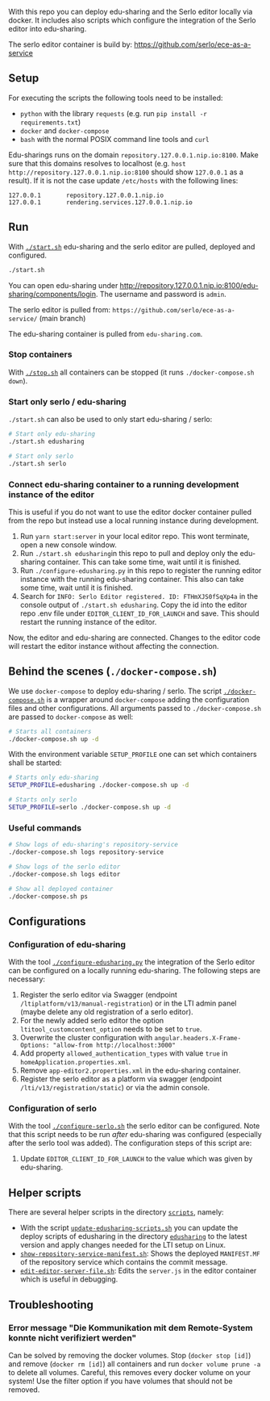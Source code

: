 With this repo you can deploy edu-sharing and the Serlo editor locally via
docker. It includes also scripts which configure the integration of the Serlo
editor into edu-sharing.

The serlo editor container is build by:
https://github.com/serlo/ece-as-a-service

## Setup

For executing the scripts the following tools need to be installed:

- `python` with the library `requests` (e.g. run
  `pip install -r requirements.txt`)
- `docker` and `docker-compose`
- `bash` with the normal POSIX command line tools and `curl`

Edu-sharings runs on the domain `repository.127.0.0.1.nip.io:8100`. Make sure
that this domains resolves to localhost (e.g.
`host http://repository.127.0.0.1.nip.io:8100` should show `127.0.0.1` as a
result). If it is not the case update `/etc/hosts` with the following lines:

```
127.0.0.1       repository.127.0.0.1.nip.io
127.0.0.1       rendering.services.127.0.0.1.nip.io
```

## Run

With [`./start.sh`](./start.sh) edu-sharing and the serlo editor are pulled,
deployed and configured.

```bash
./start.sh
```

You can open edu-sharing under
http://repository.127.0.0.1.nip.io:8100/edu-sharing/components/login. The
username and password is `admin`.

The serlo editor is pulled from: `https://github.com/serlo/ece-as-a-service/`
(main branch)

The edu-sharing container is pulled from `edu-sharing.com`.

### Stop containers

With [`./stop.sh`](./stop.sh) all containers can be stopped (it runs
`./docker-compose.sh down`).

### Start only serlo / edu-sharing

`./start.sh` can also be used to only start edu-sharing / serlo:

```bash
# Start only edu-sharing
./start.sh edusharing

# Start only serlo
./start.sh serlo
```

### Connect edu-sharing container to a running development instance of the editor

This is useful if you do not want to use the editor docker container pulled from
the repo but instead use a local running instance during development.

1. Run `yarn start:server` in your local editor repo. This wont terminate, open
   a new console window.
2. Run `./start.sh edusharing`in this repo to pull and deploy only the
   edu-sharing container. This can take some time, wait until it is finished.
3. Run `./configure-edusharing.py` in this repo to register the running editor
   instance with the running edu-sharing container. This also can take some
   time, wait until it is finished.
4. Search for `INFO: Serlo Editor registered. ID: FTHmXJS0fSqXp4a` in the
   console output of `./start.sh edusharing`. Copy the id into the editor repo
   .env file under `EDITOR_CLIENT_ID_FOR_LAUNCH` and save. This should restart
   the running instance of the editor.

Now, the editor and edu-sharing are connected. Changes to the editor code will
restart the editor instance without affecting the connection.

## Behind the scenes (`./docker-compose.sh`)

We use `docker-compose` to deploy edu-sharing / serlo. The script
[`./docker-compose.sh`](./docker-compose.sh) is a wrapper around
`docker-compose` adding the configuration files and other configurations. All
arguments passed to `./docker-compose.sh` are passed to `docker-compose` as
well:

```bash
# Starts all containers
./docker-compose.sh up -d
```

With the environment variable `SETUP_PROFILE` one can set which containers shall
be started:

```bash
# Starts only edu-sharing
SETUP_PROFILE=edusharing ./docker-compose.sh up -d

# Starts only serlo
SETUP_PROFILE=serlo ./docker-compose.sh up -d
```

### Useful commands

```bash
# Show logs of edu-sharing's repository-service
./docker-compose.sh logs repository-service

# Show logs of the serlo editor
./docker-compose.sh logs editor

# Show all deployed container
./docker-compose.sh ps
```

## Configurations

### Configuration of edu-sharing

With the tool [`./configure-edusharing.py`](./configure-edusharing.py) the
integration of the Serlo editor can be configured on a locally running
edu-sharing. The following steps are necessary:

1. Register the serlo editor via Swagger (endpoint
   `/ltiplatform/v13/manual-registration`) or in the LTI admin panel (maybe
   delete any old registration of a serlo editor).
2. For the newly added serlo editor the option `ltitool_customcontent_option`
   needs to be set to `true`.
3. Overwrite the cluster configuration with
   `angular.headers.X-Frame-Options: "allow-from http://localhost:3000"`
4. Add property `allowed_authentication_types` with value `true` in
   `homeApplication.properties.xml`.
5. Remove `app-editor2.properties.xml` in the edu-sharing container.
6. Register the serlo editor as a platform via swagger (endpoint
   `/lti/v13/registration/static`) or via the admin console.

### Configuration of serlo

With the tool [`./configure-serlo.sh`](./configure-serlo.sh) the serlo editor
can be configured. Note that this script needs to be run _after_ edu-sharing was
configured (especially after the serlo tool was added). The configuration steps
of this script are:

1. Update `EDITOR_CLIENT_ID_FOR_LAUNCH` to the value which was given by edu-sharing.

## Helper scripts

There are several helper scripts in the directory [`scripts`](./scripts),
namely:

- With the script
  [`update-edusharing-scripts.sh`](./scripts/update-edusharing-scripts.sh) you
  can update the deploy scripts of edusharing in the directory
  [`edusharing`](./edusharing) to the latest version and apply changes needed
  for the LTI setup on Linux.
- [`show-repository-service-manifest.sh`](./scripts/show-repository-service-manifest.sh):
  Shows the deployed `MANIFEST.MF` of the repository service which contains the
  commit message.
- [`edit-editor-server-file.sh`](./scripts/edit-editor-server-file.sh): Edits
  the `server.js` in the editor container which is useful in debugging.

## Troubleshooting

### Error message "Die Kommunikation mit dem Remote-System konnte nicht verifiziert werden"

Can be solved by removing the docker volumes. Stop (`docker stop [id]`) and remove (`docker rm [id]`) all containers and run `docker volume prune -a` to delete all volumes. Careful, this removes every docker volume on your system! Use the filter option if you have volumes that should not be removed. 